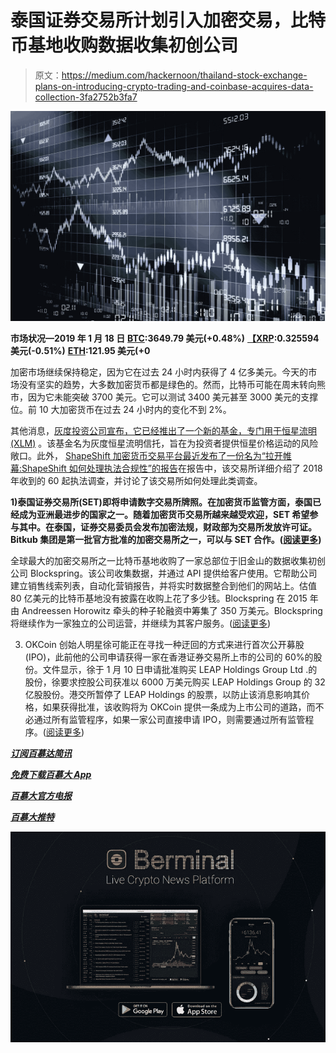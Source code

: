 # 泰国证券交易所计划引入加密交易，比特币基地收购数据收集初创公司

> 原文：<https://medium.com/hackernoon/thailand-stock-exchange-plans-on-introducing-crypto-trading-and-coinbase-acquires-data-collection-3fa2752b3fa7>

![](img/3031d895651c02e61e4a3446e0b75ad3.png)

**市场状况—2019 年 1 月 18 日** [**BTC**](https://berminal.com/coins/Bitcoin-BTC)**:3649.79 美元(+0.48%)** [**【XRP**](https://berminal.com/coins/XRP-XRP)**:0.325594 美元(-0.51%)** [**ETH**](https://berminal.com/coins/Ethereum-ETH)**:121.95 美元(+0**

加密市场继续保持稳定，因为它在过去 24 小时内获得了 4 亿多美元。今天的市场没有坚实的趋势，大多数加密货币都是绿色的。然而，比特币可能在周末转向熊市，因为它未能突破 3700 美元。它可以测试 3400 美元甚至 3000 美元的支撑位。前 10 大加密货币在过去 24 小时内的变化不到 2%。

其他消息，[灰度投资公司宣布，它已经推出了一个新的基金，专门用于恒星流明(XLM)](https://berminal.com/news/158426/Grayscale-Investments-Launches-Fund-Dedicated-to-Stellar-Lumens-XLM) 。该基金名为灰度恒星流明信托，旨在为投资者提供恒星价格运动的风险敞口。此外， [ShapeShift 加密货币交易平台最近发布了一份名为“拉开帷幕:ShapeShift 如何处理执法合规性”的报告](https://berminal.com/news/158776/ShapeShift-Reveals-it-Received-60-Law-Enforcement-Inquiries-in-2018)在报告中，该交易所详细介绍了 2018 年收到的 60 起执法调查，并讨论了该交易所如何处理此类调查。

**1)泰国证券交易所(SET)即将申请数字交易所牌照。在加密货币监管方面，泰国已经成为亚洲最进步的国家之一。随着加密货币交易所越来越受欢迎，SET 希望参与其中。在泰国，证券交易委员会发布加密法规，财政部为交易所发放许可证。Bitkub 集团是第一批官方批准的加密交易所之一，可以与 SET 合作。([阅读更多](https://berminal.com/news/158359/Thailand-Stock-Exchange-Applies-For-Crypto-Exchange-License))**

全球最大的加密交易所之一比特币基地收购了一家总部位于旧金山的数据收集初创公司 Blockspring。该公司收集数据，并通过 API 提供给客户使用。它帮助公司建立销售线索列表，自动化营销报告，并将实时数据整合到他们的网站上。估值 80 亿美元的比特币基地没有披露在收购上花了多少钱。Blockspring 在 2015 年由 Andreessen Horowitz 牵头的种子轮融资中筹集了 350 万美元。Blockspring 将继续作为一家独立的公司运营，并继续为其客户服务。([阅读更多](https://berminal.com/news/158403/Coinbase-Acquires-Data-Collection-Startup-Blockspring))

3) OKCoin 创始人明星徐可能正在寻找一种迂回的方式来进行首次公开募股(IPO)，此前他的公司申请获得一家在香港证券交易所上市的公司的 60%的股份。文件显示，徐于 1 月 10 日申请批准购买 LEAP Holdings Group Ltd .的股份，徐要求控股公司获准以 6000 万美元购买 LEAP Holdings Group 的 32 亿股股份。港交所暂停了 LEAP Holdings 的股票，以防止该消息影响其价格，如果获得批准，该收购将为 OKCoin 提供一条成为上市公司的道路，而不必通过所有监管程序，如果一家公司直接申请 IPO，则需要通过所有监管程序。([阅读更多](https://berminal.com/news/158536/OKCoin-Founder-Star-Xu-Bids-60-Million-to-Acquire-Majority-Stake-in-a-Publicly-Listed-Company))

[***订阅百慕达简讯***](https://visitor.r20.constantcontact.com/d.jsp?llr=myyhdl6ab&p=oi&m=1131022639884&sit=9ar6aztmb&f=776989ec-8460-43a4-b86a-bcf8f2f1bca7)

[***免费下载百慕大 App***](https://berminal.app.link/medium-post)

[](http://Berminal.com)

*[***百慕大官方电报***](https://t.me/berminal)*

*[***百慕大推特***](https://twitter.com/berminalapp)*

*![](img/7431214f64a5fdbfd57df70e2674c18d.png)*